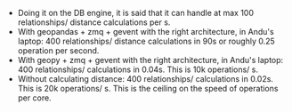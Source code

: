* Doing it on the DB engine, it is said that it can handle at max 100 relationships/ distance calculations per s.
* With geopandas + zmq + gevent with the right architecture, in Andu's laptop: 400 relationships/ distance calculations 
in 90s or roughly 0.25 operation per second.
* With geopy + zmq + gevent with the right architecture, in Andu's laptop: 400 relationships/ calculations in 0.04s. 
This is 10k operations/ s.
* Without calculating distance: 400 relationships/ calculations in 0.02s. This is 20k operations/ s. 
This is the ceiling on the speed of operations per core. 